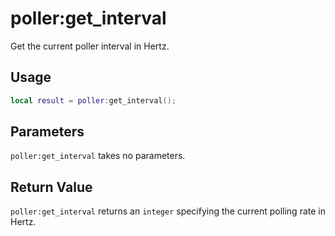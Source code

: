 # poller:get_interval

Get the current poller interval in Hertz.

## Usage

```lua
local result = poller:get_interval();
```

## Parameters

`poller:get_interval` takes no parameters.

## Return Value

`poller:get_interval` returns an `integer` specifying the current polling rate in Hertz.